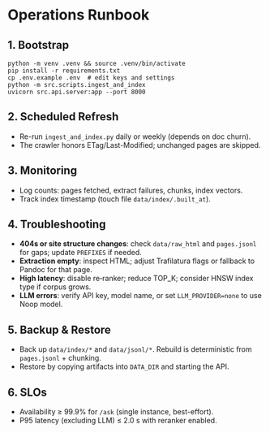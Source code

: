 # Operations Runbook

## 1. Bootstrap
```
python -m venv .venv && source .venv/bin/activate
pip install -r requirements.txt
cp .env.example .env  # edit keys and settings
python -m src.scripts.ingest_and_index
uvicorn src.api.server:app --port 8000
```

## 2. Scheduled Refresh
- Re-run `ingest_and_index.py` daily or weekly (depends on doc churn).
- The crawler honors ETag/Last-Modified; unchanged pages are skipped.

## 3. Monitoring
- Log counts: pages fetched, extract failures, chunks, index vectors.
- Track index timestamp (touch file `data/index/.built_at`).

## 4. Troubleshooting
- **404s or site structure changes**: check `data/raw_html` and `pages.jsonl` for gaps; update `PREFIXES` if needed.
- **Extraction empty**: inspect HTML; adjust Trafilatura flags or fallback to Pandoc for that page.
- **High latency**: disable re‑ranker; reduce TOP_K; consider HNSW index type if corpus grows.
- **LLM errors**: verify API key, model name, or set `LLM_PROVIDER=none` to use Noop model.

## 5. Backup & Restore
- Back up `data/index/*` and `data/jsonl/*`. Rebuild is deterministic from `pages.jsonl` + chunking.
- Restore by copying artifacts into `DATA_DIR` and starting the API.

## 6. SLOs
- Availability ≥ 99.9% for `/ask` (single instance, best-effort).
- P95 latency (excluding LLM) ≤ 2.0 s with reranker enabled.
